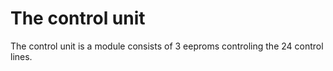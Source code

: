 # The control unit

The control unit is a module consists of 3 eeproms controling the 24 control lines.
